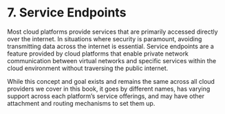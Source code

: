 # 7. Service Endpoints

Most cloud platforms provide services that are primarily accessed directly over the internet. In situations where security is paramount, avoiding transmitting data across the internet is essential. Service endpoints are a feature provided by cloud platforms that enable private network communication between virtual networks and specific services within the cloud environment without traversing the public internet.

While this concept and goal exists and remains the same across all cloud providers we cover in this book, it goes by different names, has varying support across each platform’s service offerings, and may have other attachment and routing mechanisms to set them up.